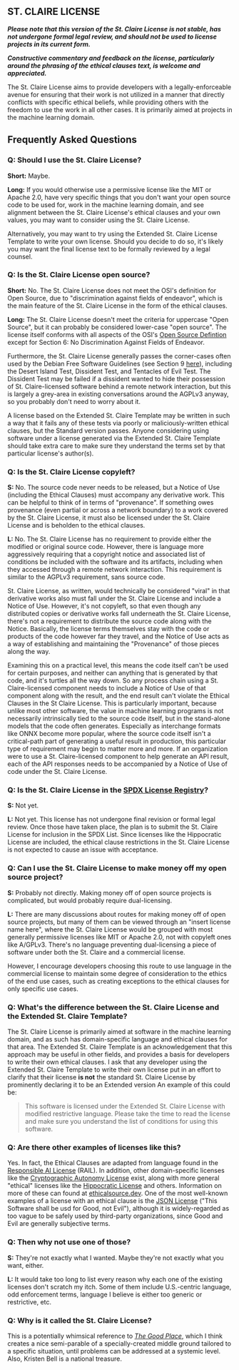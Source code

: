 ## ST. CLAIRE LICENSE

***Please note that this version of the St. Claire License is not stable, has not undergone formal legal review, and should not be used to license projects in its current form.***

***Constructive commentary and feedback on the license, particularly around the phrasing of the ethical clauses text, is welcome and appreciated.***

The St. Claire License aims to provide developers with a legally-enforceable avenue for ensuring that their work is not utilized in a manner that directly conflicts with specific ethical beliefs, while providing others with the freedom to use the work in all other cases. It is primarily aimed at projects in the machine learning domain. 

## Frequently Asked Questions

### Q: Should I use the St. Claire License?

**Short:** Maybe.

**Long:** If you would otherwise use a permissive license like the MIT or Apache 2.0, have very specific things that you don't want your open source code to be used for, work in the machine learning domain, and see alignment between the St. Claire License's ethical clauses and your own values, you may want to consider using the St. Claire License. 

Alternatively, you may want to try using the Extended St. Claire License Template to write your own license. Should you decide to do so, it's likely you may want the final license text to be formally reviewed by a legal counsel.

### Q: Is the St. Claire License open source?

**Short:** No. The St. Claire License does not meet the OSI's definition for Open Source, due to "discrimination against fields of endeavor", which is the main feature of the St. Claire License in the form of the ethical clauses.

**Long:** The St. Claire License doesn't meet the criteria for uppercase "Open Source", but it can probably be considered lower-case "open source". The license itself conforms with all aspects of the OSI's [Open Source Defintion](https://opensource.org/osd) except for Section 6: No Discrimination Against Fields of Endeavor. 

Furthermore, the St. Claire License generally passes the corner-cases often used by the Debian Free Software Guidelines (see Section 9 [here](https://people.debian.org/~bap/dfsg-faq.html)), including the Desert Island Test, Dissident Test, and Tentacles of Evil Test. The Dissident Test may be failed if a dissident wanted to hide their possession of St. Claire-licensed software behind a remote network interaction, but this is largely a grey-area in existing conversations around the AGPLv3 anyway, so you probably don't need to worry about it. 

A license based on the Extended St. Claire Template may be written in such a way that it fails any of these tests via poorly or maliciously-written ethical clauses, but the Standard version passes. Anyone considering using software under a license generated via the Extended St. Claire Template should take extra care to make sure they understand the terms set by that particular license's author(s).  

### Q: Is the St. Claire License copyleft?

**S:** No. The source code never needs to be released, but a Notice of Use (including the Ethical Clauses) must accompany any derivative work. This can be helpful to think of in terms of "provenance". If something owes provenance (even partial or across a network boundary) to a work covered by the St. Claire License, it must also be licensed under the St. Claire License and is beholden to the ethical clauses.  

**L:** No. The St. Claire License has no requirement to provide either the modified or original source code. However, there is language more aggressively requiring that a copyright notice and associated list of conditions be included with the software and its artifacts, including when they accessed through a remote network interaction. This requirement is similar to the AGPLv3 requirement, sans source code.

St. Claire License, as written, would technically be considered "viral" in that derivative works also must fall under the St. Claire License and include a Notice of Use. However, it's not copyleft, so that even though any distributed copies or derivative works fall underneath the St. Claire License, there's not a requirement to distribute the source code along with the Notice. Basically, the license terms themselves stay with the code or products of the code however far they travel, and the Notice of Use acts as a way of establishing and maintaining the "Provenance" of those pieces along the way.

Examining this on a practical level, this means the code itself can't be used for certain purposes, and neither can anything that is generated by that code, and it's turtles all the way down. So any process chain using a St. Claire-licensed component needs to include a Notice of Use of that component along with the result, and the end result can't violate the Ethical Clauses in the St Claire License. This is particularly important, because unlike most other software, the value in machine learning programs is not necessarily intrinsically tied to the source code itself, but in the stand-alone models that the code often generates. Especially as interchange formats like ONNX become more popular, where the source code itself isn't a critical-path part of generating a useful result in production, this particular type of requirement may begin to matter more and more. If an organization were to use a St. Claire-licensed component to help generate an API result, each of the API responses needs to be accompanied by a Notice of Use of code under the St. Claire License. 

### Q: Is the St. Claire License in the [SPDX License Registry](https://spdx.dev/ids/)?

**S:** Not yet.

**L:** Not yet. This license has not undergone final revision or formal legal review. Once those have taken place, the plan is to submit the St. Claire License for inclusion in the SPDX List. Since licenses like the Hippocratic License are included, the ethical clause restrictions in the St. Claire License is not expected to cause an issue with acceptance. 

### Q: Can I use the St. Claire License to make money off my open source project?

**S:** Probably not directly. Making money off of open source projects is complicated, but would probably require dual-licensing.  

**L:** There are many discussions about routes for making money off of open source projects, but many of them can be viewed through an "insert license name here", where the St. Claire License would be grouped with most generally permissive licenses like MIT or Apache 2.0, not with copyleft ones like A/GPLv3. There's no language preventing dual-licensing a piece of software under both the St. Claire and a commercial license.

However, I encourage developers choosing this route to use language in the commercial license to maintain some degree of consideration to the ethics of the end use cases, such as creating exceptions to the ethical clauses for only specific use cases.

### Q: What's the difference between the St. Claire License and the Extended St. Claire Template?

The St. Claire License is primarily aimed at software in the machine learning domain, and as such has domain-specific language and ethical clauses for that area. The Extended St. Claire Template is an acknowledgement that this approach may be useful in other fields, and provides a basis for developers to write their own ethical clauses. I ask that any developer using the Extended St. Claire Template to write their own license put in an effort to clarify that their license **is not** the standard St. Claire License by prominently declaring it to be an Extended version An example of this could be: 

> This software is licensed under the Extended St. Claire License with modified restrictive language. Please take the time to read the license and make sure you understand the list of conditions for using this software. 

### Q: Are there other examples of licenses like this?

Yes. In fact, the Ethical Clauses are adapted from language found in the [Responsible AI License](https://www.licenses.ai/open-source-license) (RAIL). In addition, other domain-specific licenses like the [Cryptographic Autonomy License](https://github.com/holochain/cryptographic-autonomy-license) exist, along with more general "ethical" licenses like the [Hippocratic License](https://firstdonoharm.dev/) and others. Information on more of these can found at [ethicalsource.dev](https://ethicalsource.dev/licenses/). One of the most well-known examples of a license with an ethical clause is the [JSON License](https://json.org/license.html) ("This Software shall be usd for Good, not Evil"), although it is widely-regarded as too vague to be safely used by third-party organizations, since Good and Evil are generally subjective terms.

### Q: Then why not use one of those?

**S:** They're not exactly what I wanted. Maybe they're not exactly what you want, either. 

**L:** It would take too long to list every reason why each one of the existing licenses don't scratch my itch. Some of them include U.S.-centric language, odd enforcement terms, language I believe is either too generic or restrictive, etc. 

### Q: Why is it called the St. Claire License?

This is a potentially whimsical reference to [*The Good Place*](https://en.wikipedia.org/wiki/The_Good_Place), which I think creates a nice semi-parable of a specially-created middle ground tailored to a specific situation, until problems can be addressed at a systemic level. Also, Kristen Bell is a national treasure.
